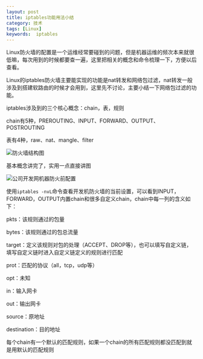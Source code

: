 ```yaml
---
layout: post
title: iptables功能用法小结
category: 技术
tags: [Linux] 
keywords:  iptables
---
```


Linux防火墙的配置是一个运维经常要碰到的问题，但是机器运维的频次本来就很低嘛，每次用到的时候都要查一遍，这里把相关的概念和命令梳理一下，方便以后查看。

Linux的iptables防火墙主要能实现的功能是nat转发和网络包过滤，nat转发一般涉及到搭建软路由的时候才会用到，这里先不讨论，主要小结一下网络包过滤的功能。

iptables涉及到的三个核心概念：chain，表，规则

chain有5种，PREROUTING、INPUT、FORWARD、OUTPUT、POSTROUTING

表有4种，raw、nat、mangle、filter

![防火墙结构图](http://shp.qpic.cn/zc_large/0/629_1488265400000/800)

基本概念讲完了，实用一点直接讲图

![公司开发网机器防火前配置](http://shp.qpic.cn/zc_large/0/838_1488187305000/800)

使用`iptables -nvL`命令查看开发机防火墙的当前设置，可以看到INPUT，FORWARD，OUTPUT内置chain和很多自定义chain，chain中每一列的含义如下：

pkts：该规则通过的包量

bytes：该规则通过的包总流量

target：定义该规则对包的处理（ACCEPT、DROP等），也可以填写自定义链，填写自定义链时进入自定义链定义的规则进行匹配

prot：匹配的协议（all，tcp，udp等）

opt：未知

in：输入网卡

out：输出网卡

source：原地址

destination：目的地址

每个chain有一个默认的匹配规则，如果一个chain的所有匹配规则都没匹配到就是用默认的匹配规则

